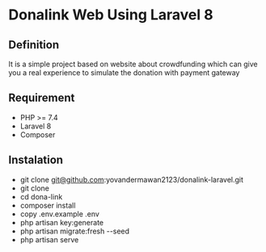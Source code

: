 # Donalink Web Using Laravel 8

## Definition
It is a simple project based on website about crowdfunding which can give you a real experience to simulate the donation with payment gateway

## Requirement
* PHP >= 7.4 
* Laravel 8
* Composer

## Instalation
* git clone git@github.com:yovandermawan2123/donalink-laravel.git
* git clone
* cd dona-link
* composer install
* copy .env.example .env
* php artisan key:generate
* php artisan migrate:fresh --seed
* php artisan serve

